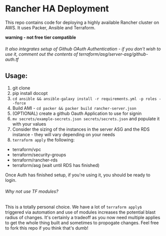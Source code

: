 # Rancher HA Deployment
This repo contains code for deploying a highly available Rancher cluster on AWS. It uses Packer, Ansible and Terraform. 

**warning - not free tier compatible**

###### It also integrates setup of Github OAuth Authentication - if you don't wish to use it, comment out the contents of terraform/asg/server-asg/github-auth.tf

## Usage:
1. git clone
2. pip install docopt
3. `cd ansible && ansible-galaxy install -r requirements.yml -p roles --force`
4. Build AMI - `cd packer && packer build rancher-server.json`
5. (OPTIONAL) create a github Oauth Application to use for signin
6. `mv secrets/example-secrets.json secrets/secrets.json` and populate it with your values
7. Consider the sizing of the instances in the server ASG and the RDS instance - they will vary depending on your needs
8. `terraform apply` the following:

- terraform/vpc
- terraform/security-groups
- terraform/rancher-rds
- terraform/asg (wait until RDS has finished)

Once Auth has finished setup, if you're using it, you should be ready to login. 

###### Why not use TF modules?
This is a totally personal choice. We have a lot of `terraform apply`s triggered via automation and use of modules increases the potential blast radius of changes. It's certainly a tradeoff as you now need multiple applies to get the whole thing built and sometimes to propogate changes. Feel free to fork this repo if you think that's dumb!
